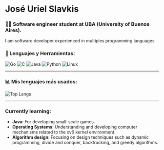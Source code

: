 # José Uriel Slavkis

### 👨‍💻 Software engineer student at UBA (University of Buenos Aires).

I am software developer experienced in multiples programming languages

### 🔧 Lenguajes y Herramientas:

![Go](https://img.shields.io/badge/Go-%2300ADD8.svg?style=for-the-badge&logo=go&logoColor=white)
![C](https://img.shields.io/badge/C-%2300599C.svg?style=for-the-badge&logo=c&logoColor=white)
![Java](https://img.shields.io/badge/Java-%23ED8B00.svg?style=for-the-badge&logo=java&logoColor=white)
![Python](https://img.shields.io/badge/Python-3670A0?style=for-the-badge&logo=python&logoColor=ffdd54)
![Linux](https://img.shields.io/badge/Linux-%23FCC624.svg?style=for-the-badge&logo=linux&logoColor=black) 

---

### 📊 Mis lenguajes más usados:

![Top Langs](https://github-readme-stats.vercel.app/api/top-langs/?username=joseslavkis&layout=compact&theme=radical&langs_count=8) 

---

### Currently learning:

- **Java**: For developing small-scale games.
- **Operating Systems**: Understanding and developing computer mechanisms related to the xv6 kernel environment.
- **Algorithm design**: Focusing on design techniques such as dynamic programming, divide and conquer, backtracking, and greedy algorithms.

